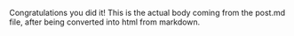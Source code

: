 Congratulations you did it! This is the actual body coming from the post.md file, after being converted into html from markdown.